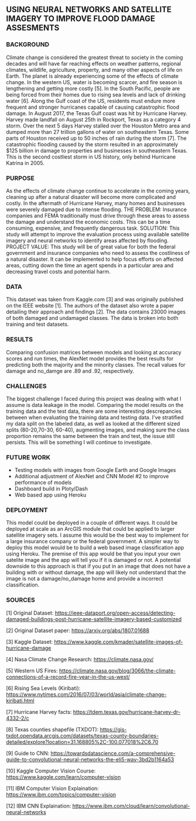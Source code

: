 ## USING NEURAL NETWORKS AND SATELLITE IMAGERY TO IMPROVE FLOOD DAMAGE ASSESMENTS

### BACKGROUND
Climate change is considered the greatest threat to society in the coming decades and will have far reaching effects on weather patterns, regional climates, wildlife, agriculture, property, and many other aspects of life on Earth. The planet is already experiencing some of the effects of climate change. In the western US, water is becoming scarcer, and fire season is lengthening and getting more costly [5]. In the South Pacific, people are being forced from their homes due to rising sea levels and lack of drinking water [6]. Along the Gulf coast of the US, residents must endure more frequent and stronger hurricanes capable of causing catastrophic flood damage. In August 2017, the Texas Gulf coast was hit by Hurricane Harvey. Harvey made landfall on August 25th in Rockport, Texas as a category 4 storm. Over the next 5 days Harvey stalled over the Houston Metro area and dumped more than 27 trillion gallons of water on southeastern Texas. Some parts of Houston received up to 50 inches of rain during the storm [7]. The catastrophic flooding caused by the storm resulted in an approximately $125 billion in damage to properties and businesses in southeastern Texas. This is the second costliest storm in US history, only behind Hurricane Katrina in 2005.

### PURPOSE
As the effects of climate change continue to accelerate in the coming years, cleaning up after a natural disaster will become more complicated and costly. In the aftermath of Hurricane Harvey, many homes and businesses were severely damaged due to intense flooding. THE PROBLEM: Insurance companies and FEMA traditionally must drive through these areas to assess the damage and understand the economic costs. This can be a time consuming, expensive, and frequently dangerous task. SOLUTION: This study will attempt to improve the evaluation process using available satellite imagery and neural networks to identify areas affected by flooding. PROJECT VALUE: This study will be of great value for both the federal government and insurance companies who need to assess the costliness of a natural disaster. It can be implemented to help focus efforts on affected areas, cutting down the time an agent spends in a particular area and decreasing travel costs and potential harm.

### DATA
This dataset was taken from Kaggle.com [3] and was originally published on the IEEE website [1]. The authors of the dataset also wrote a paper detailing their approach and findings [2].  The data contains 23000 images of both damaged and undamaged classes. The data is broken into both training and test datasets. 

### RESULTS

Comparing confusion matrices between models and looking at accuracy scores and run times, the AlexNet model provides the best results for predicting both the majority and the minority classes. The recall values for damage and no_damge are .89 and .92, respectively.

### CHALLENGES 

The biggest challenge I faced during this project was dealing with what I assume is data leakage in the model. Comparing the model results on the training data and the test data, there are some interesting descrepancies between when evaluating the training data and testing data. I've stratified my data split on the labeled data, as well as looked at the different sized splits (80-20,70-30, 60-40), augmenting images, and making sure the class proportion remains the same between the train and test, the issue still persists. This will be something I will continue to investigate.

### FUTURE WORK

* Testing models with images from Google Earth and Google Images
* Additional adjustment of AlexNet and CNN Model #2 to improve performance of models
* Dashboard build in Ploty/Dash
* Web based app using Heroku

### DEPLOYMENT

This model could be deployed in a couple of different ways. It could be deployed at scale as an ArcGIS module that could be applied to larger satellite imagery sets. I assume this would be the best way to implement for a large insurance company or the federal government. A simpler way to deploy this model would be to build a web based image classification app using Heroku. The premise of this app would be that you input your own satelite image and the app will tell you if it is damaged or not. A potential downside to this approach is that if you put in an image that does not have a building with or without damage, the app will likely not understand that the image is not a damage/no_damage home and provide a incorrect classification.

### SOURCES
[1] Original Dataset: https://ieee-dataport.org/open-access/detecting-damaged-buildings-post-hurricane-satellite-imagery-based-customized

[2] Original Dataset paper: https://arxiv.org/abs/1807.01688

[3] Kaggle Dataset: https://www.kaggle.com/kmader/satellite-images-of-hurricane-damage

[4] Nasa Climate Change Research: https://climate.nasa.gov/

[5] Western US Fires: https://climate.nasa.gov/blog/3066/the-climate-connections-of-a-record-fire-year-in-the-us-west/

[6] Rising Sea Levels (Kiribati): https://www.nytimes.com/2016/07/03/world/asia/climate-change-kiribati.html

[7] Hurricane Harvey facts: https://tdem.texas.gov/hurricane-harvey-dr-4332-2/c

[8] Texas counties shapefile (TXDOT): https://gis-txdot.opendata.arcgis.com/datasets/texas-county-boundaries-detailed/explore?location=31.168805%2C-100.077018%2C6.70

[9] Guide to CNN: https://towardsdatascience.com/a-comprehensive-guide-to-convolutional-neural-networks-the-eli5-way-3bd2b1164a53

[10] Kaggle Computer Vision Course: https://www.kaggle.com/learn/computer-vision

[11] IBM Computer Vision Explaination: https://www.ibm.com/topics/computer-vision

[12] IBM CNN Explaination: https://www.ibm.com/cloud/learn/convolutional-neural-networks


